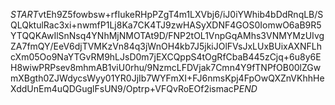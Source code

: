 $START$vtEh9Z5fowbsw+rfIukeRHpPZgT4m1LXVbj6/iJ0iYWhib4bDdRnqLB/SQLQktulRac3xi+nwmfP1Lj8Ka7CK4TJ9zwHASyXDNF4GOS0IomwO6aB9R5YTQQKAwIlSnNsq4YNhMjNMOTAt9D/FNP2tOL1VnpGqAMhs3VNMYMzUIvgZA7fmQY/EeV6djTVMKzVn84q3jWnOH4kb7J5jkiJOlFVsJxLUxBUixAXNFLhcXm05Oo9NaYTGvRM9hLJsD0m7jEXCQppS4tOgRfCbaB445zCjq+6u8y6EH8wiwPRPsev8mhmAB1viU0rhu/9NzmcLFDVjak7Cmn4Y9fTNPfOB00lZGwmXBgth0ZJWdycsWyy01YR0JjIb7WYFmXI+FJ6nmsKpj4FpOwQXZnVKhhHeXddUnEm4uQDGuglFsUN9/Optrp+VFQvRoEOf2ismacP$END$